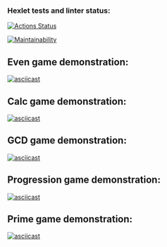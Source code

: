 ### Hexlet tests and linter status:
[![Actions Status](https://github.com/Olyapka84/python-project-49/actions/workflows/hexlet-check.yml/badge.svg)](https://github.com/Olyapka84/python-project-49/actions)

[![Maintainability](https://api.codeclimate.com/v1/badges/f0618576d8712cb54dbc/maintainability)](https://codeclimate.com/github/Olyapka84/python-project-49/maintainability)

## Even game demonstration:

[![asciicast](https://asciinema.org/connect/8e81ff5f-66a1-410e-9035-4f8b4d61b1b3)](https://asciinema.org/connect/8e81ff5f-66a1-410e-9035-4f8b4d61b1b3)

## Calc game demonstration:

[![asciicast](https://asciinema.org/a/ev85LFANXyhH07lDQ5FytGkzr)](https://asciinema.org/a/ev85LFANXyhH07lDQ5FytGkzr)

## GCD game demonstration:

[![asciicast](https://asciinema.org/a/xy9wtvhmgF6DeDEYibP7AVU9u)](https://asciinema.org/a/xy9wtvhmgF6DeDEYibP7AVU9u)

## Progression game demonstration:

[![asciicast](https://asciinema.org/a/xNA4YK7m2tnYTlvQj1dCvejmL)](https://asciinema.org/a/xNA4YK7m2tnYTlvQj1dCvejmL)

## Prime game demonstration:

[![asciicast](https://asciinema.org/a/OueoLkIC0fjqE7U6XhLhtix67)](https://asciinema.org/a/OueoLkIC0fjqE7U6XhLhtix67)

